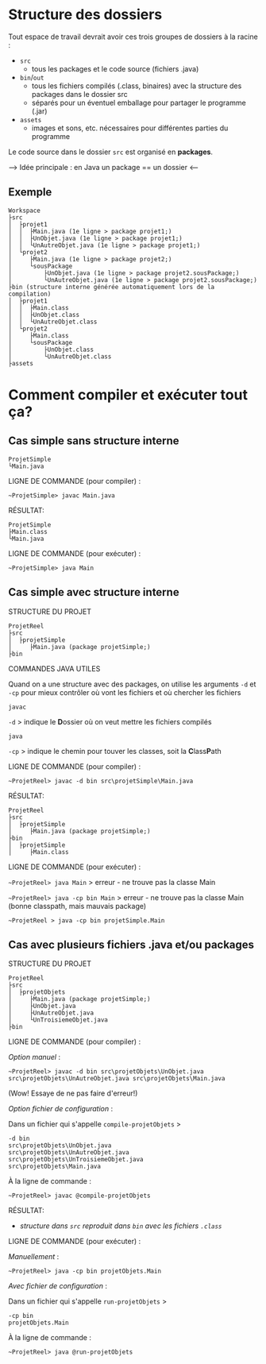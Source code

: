 # Structure des dossiers 

Tout espace de travail devrait avoir ces trois groupes de dossiers à la racine :
* `src` 
    * tous les packages et le code source (fichiers .java)
* `bin`/`out`
    * tous les fichiers compilés (.class, binaires) avec la structure des packages dans le dossier src
    * séparés pour un éventuel emballage pour partager le programme (.jar)
* `assets` 
    * images et sons, etc. nécessaires pour différentes parties du programme 


Le code source dans le dossier `src` est organisé en **packages**.

--> Idée principale : en Java un package == un dossier <--

## Exemple
```
Workspace
├src
│  ├projet1
│  │  ├Main.java (1e ligne > package projet1;)
│  │  ├UnObjet.java (1e ligne > package projet1;)
│  │  └UnAutreObjet.java (1e ligne > package projet1;)
│  └projet2
│     ├Main.java (1e ligne > package projet2;)
│     └sousPackage
│         ├UnObjet.java (1e ligne > package projet2.sousPackage;)
│         └UnAutreObjet.java (1e ligne > package projet2.sousPackage;)
├bin (structure interne générée automatiquement lors de la compilation)
│  ├projet1
│  │  ├Main.class
│  │  ├UnObjet.class
│  │  └UnAutreObjet.class
│  └projet2
│     ├Main.class
│     └sousPackage
│         ├UnObjet.class
│         └UnAutreObjet.class
├assets
```

# Comment compiler et exécuter tout ça?

## Cas simple sans structure interne
```
ProjetSimple
└Main.java
```

LIGNE DE COMMANDE (pour compiler) :

`~ProjetSimple> javac Main.java`

RÉSULTAT:
```
ProjetSimple
├Main.class
└Main.java
```

LIGNE DE COMMANDE (pour exécuter) :

`~ProjetSimple> java Main`

## Cas simple **avec** structure interne

STRUCTURE DU PROJET
```
ProjetReel
├src
│  ├projetSimple
│     ├Main.java (package projetSimple;)
├bin
```

COMMANDES JAVA UTILES

Quand on a une structure avec des packages, on utilise les arguments `-d` et `-cp` pour mieux contrôler où vont les fichiers et où chercher les fichiers

`javac`

`-d` > indique le **D**ossier où on veut mettre les fichiers compilés

`java`

`-cp` > indique le chemin pour touver les classes, soit la **C**lass**P**ath

LIGNE DE COMMANDE (pour compiler) :

`~ProjetReel> javac -d bin src\projetSimple\Main.java`

RÉSULTAT:
```
ProjetReel
├src
│  ├projetSimple
│     ├Main.java (package projetSimple;)
├bin
│  ├projetSimple
│     ├Main.class
```

LIGNE DE COMMANDE (pour exécuter) :

`~ProjetReel> java Main` > erreur - ne trouve pas la classe Main

`~ProjetReel> java -cp bin Main` > erreur - ne trouve pas la classe Main (bonne classpath, mais mauvais package)

`~ProjetReel > java -cp bin projetSimple.Main` 


## Cas avec **plusieurs** fichiers .java et/ou packages

STRUCTURE DU PROJET
```
ProjetReel
├src
│  ├projetObjets
│     ├Main.java (package projetSimple;)
│     ├UnObjet.java
│     ├UnAutreObjet.java
│     └UnTroisiemeObjet.java
├bin
```
LIGNE DE COMMANDE (pour compiler) :

*Option manuel* :
 

`~ProjetReel> javac -d bin src\projetObjets\UnObjet.java src\projetObjets\UnAutreObjet.java src\projetObjets\Main.java` 

(Wow! Essaye de ne pas faire d'erreur!)

*Option fichier de configuration* :

Dans un fichier qui s'appelle `compile-projetObjets` >

```
-d bin
src\projetObjets\UnObjet.java
src\projetObjets\UnAutreObjet.java
src\projetObjets\UnTroisiemeObjet.java
src\projetObjets\Main.java
```

À la ligne de commande :

`~ProjetReel> javac @compile-projetObjets`


RÉSULTAT:

* *structure dans `src` reproduit dans `bin` avec les fichiers `.class`*

LIGNE DE COMMANDE (pour exécuter) :

*Manuellement* :

`~ProjetReel> java -cp bin projetObjets.Main`

*Avec fichier de configuration* :

Dans un fichier qui s'appelle `run-projetObjets` >
```
-cp bin
projetObjets.Main
```

À la ligne de commande :

`~ProjetReel> java @run-projetObjets`